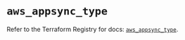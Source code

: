 # `aws_appsync_type`

Refer to the Terraform Registry for docs: [`aws_appsync_type`](https://registry.terraform.io/providers/hashicorp/aws/5.56.0/docs/resources/appsync_type).
